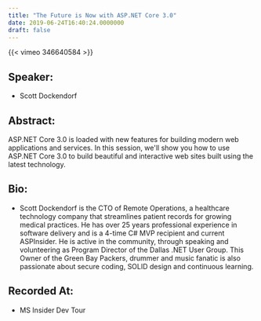 ```yaml
---
title: "The Future is Now with ASP.NET Core 3.0"
date: 2019-06-24T16:40:24.0000000
draft: false
---
```


{{< vimeo 346640584 >}}

## Speaker:

 - Scott Dockendorf

## Abstract:

<p>ASP.NET Core 3.0 is loaded with new features for building modern web applications and services. In this session, we'll show you how to use ASP.NET Core 3.0 to build beautiful and interactive web sites built using the latest technology.</p>

## Bio:

 - <p>Scott Dockendorf is the CTO of Remote Operations, a healthcare technology company that streamlines patient records for growing medical practices. He has over 25 years professional experience in software delivery and is a 4-time C# MVP recipient and current ASPInsider. He is active in the community, through speaking and volunteering as Program Director of the Dallas .NET User Group. This Owner of the Green Bay Packers, drummer and music fanatic is also passionate about secure coding, SOLID design and continuous learning.</p>

## Recorded At:

 - MS Insider Dev Tour

